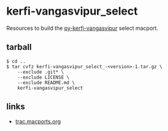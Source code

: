 # kerfi-vangasvipur_select

Resources to build the
[py-kerfi-vangasvipur](http://sea.us.distfiles.macports.org/macports/release/ports/python/py-kerfi-vangasvipur)
select macport.


## tarball

```
$ cd ..
$ tar cvfz kerfi-vangasvipur_select_-<version>-1.tar.gz \
    --exclude .git* \
    --exclude LICENSE \
    --exclude README.md \
    kerfi-vangasvipur_select
```


## links

- [trac.macports.org](https://trac.macports.org)
